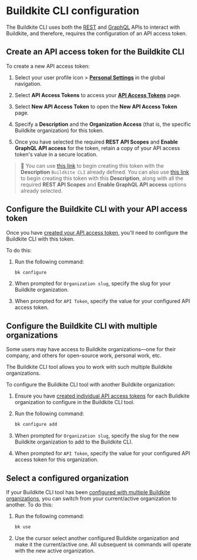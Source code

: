 # Buildkite CLI configuration

The Buildkite CLI uses both the [REST](/docs/apis/rest-api) and [GraphQL](/docs/apis/graphql-api) APIs to interact with Buildkite, and therefore, requires the configuration of an API access token.

## Create an API access token for the Buildkite CLI

To create a new API access token:

1. Select your user profile icon > [**Personal Settings**](https://buildkite.com/user/settings) in the global navigation.

1. Select **API Access Tokens** to access your [**API Access Tokens**](https://buildkite.com/user/api-access-tokens) page.

1. Select **New API Access Token** to open the **New API Access Token** page.

1. Specify a **Description** and the **Organization Access** (that is, the specific Buildkite organization) for this token.

1. Once you have selected the required **REST API Scopes** and **Enable GraphQL API access** for the token, retain a copy of your API access token's value in a secure location.

> 📘
> You can use [this link](https://buildkite.com/user/api-access-tokens/new?description=Buildkite%20CLI) to begin creating this token with the **Description** `Buildkite CLI` already defined.
> You can also use [this link](https://buildkite.com/user/api-access-tokens/new?description=Buildkite%20CLI&scopes%5B%5D=read_agents&scopes%5B%5D=write_agents&scopes%5B%5D=read_clusters&scopes%5B%5D=write_clusters&scopes%5B%5D=read_teams&scopes%5B%5D=write_teams&scopes%5B%5D=read_artifacts&scopes%5B%5D=write_artifacts&scopes%5B%5D=read_builds&scopes%5B%5D=write_builds&scopes%5B%5D=read_build_logs&scopes%5B%5D=read_organizations&scopes%5B%5D=read_pipelines&scopes%5B%5D=write_pipelines&scopes%5B%5D=read_user&scopes%5B%5D=read_suites&scopes%5B%5D=write_suites&scopes%5B%5D=read_registries&scopes%5B%5D=write_registries&scopes%5B%5D=delete_registries&scopes%5B%5D=read_packages&scopes%5B%5D=write_packages&scopes%5B%5D=delete_packages&scopes%5B%5D=graphql) to begin creating this token with this **Description**, along with all the required **REST API Scopes** and **Enable GraphQL API access** options already selected.

## Configure the Buildkite CLI with your API access token

Once you have [created your API access token](#create-an-api-access-token-for-the-buildkite-cli), you'll need to configure the Buildkite CLI with this token.

To do this:

1. Run the following command:

    ```bash
    bk configure
    ```

1. When prompted for `Organization slug`, specify the slug for your Buildkite organization.

1. When prompted for `API Token`, specify the value for your configured API access token.

## Configure the Buildkite CLI with multiple organizations

Some users may have access to Buildkite organizations—one for their company, and others for open-source work, personal work, etc.

The Buildkite CLI tool allows you to work with such multiple Buildkite organizations.

To configure the Buildkite CLI tool with another Buildkite organization:

1. Ensure you have [created individual API access tokens](#create-an-api-access-token-for-the-buildkite-cli) for each Buildkite organization to configure in the Buildkite CLI tool.

1. Run the following command:

    ```bash
    bk configure add
    ```

1. When prompted for `Organization slug`, specify the slug for the new Buildkite organization to add to the Buildkite CLI.

1. When prompted for `API Token`, specify the value for your configured API access token for this organization.

## Select a configured organization

If your Buildkite CLI tool has been [configured with multiple Buildkite organizations](#configure-the-buildkite-cli-with-multiple-organizations), you can switch from your current/active organization to another. To do this:

1. Run the following command:

    ```bash
    bk use
    ```

1. Use the cursor select another configured Buildkite organization and make it the current/active one. All subsequent `bk` commands will operate with the new active organization.
